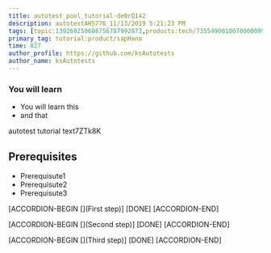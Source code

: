 ```yaml
---
title: autotest_pool_tutorial-de0rQ142
description: autotestAH5776_11/13/2019 5:21:23 PM
tags: [topic:139269250608756787992873,products:tech/73554900100700000996,tutorial:experience/advanced]
primary_tag: tutorial:product/sapHana
time: 827
author_profile: https://github.com/ksAutotests
author_name: ksAutotests
---
```

### You will learn
- You will learn this
- and that

autotest tutorial text7ZTk8K

## Prerequisites
- Prerequisute1
- Prerequisute2
- Prerequisute3

[ACCORDION-BEGIN [](First step)]
[DONE]
[ACCORDION-END]

[ACCORDION-BEGIN [](Second step)]
[DONE]
[ACCORDION-END]

[ACCORDION-BEGIN [](Third step)]
[DONE]
[ACCORDION-END]

